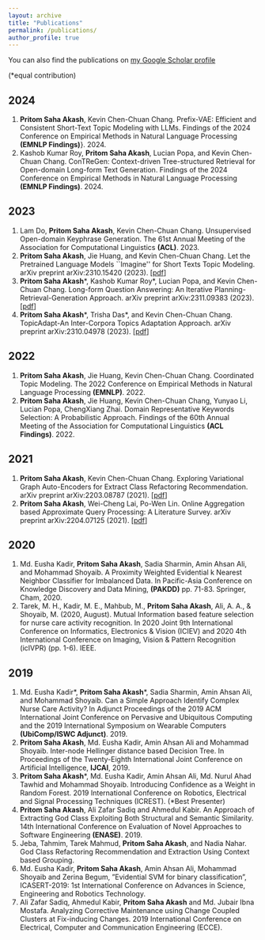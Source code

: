 ```yaml
---
layout: archive
title: "Publications"
permalink: /publications/
author_profile: true
---
```


You can also find the publications on [my Google Scholar profile](https://scholar.google.com/citations?user=mBDDbmEAAAAJ)

(*equal contribution)
## 2024
1. **Pritom Saha Akash**, Kevin Chen-Chuan Chang. Prefix-VAE: Efficient and Consistent Short-Text Topic Modeling with LLMs. Findings of the 2024 Conference on Empirical Methods in Natural Language Processing **(EMNLP Findings)**}. 2024.
2. Kashob Kumar Roy, **Pritom Saha Akash**, Lucian Popa, and Kevin Chen-Chuan Chang. ConTReGen: Context-driven Tree-structured Retrieval for Open-domain Long-form Text Generation. Findings of the 2024 Conference on Empirical Methods in Natural Language Processing **(EMNLP Findings)**. 2024.

## 2023
1. Lam Do, **Pritom Saha Akash**, Kevin Chen-Chuan Chang. Unsupervised Open-domain Keyphrase Generation. The 61st Annual Meeting of the Association for Computational Linguistics **(ACL)**. 2023.
2. **Pritom Saha Akash**, Jie Huang, and Kevin Chen-Chuan Chang. Let the Pretrained Language Models ``Imagine'' for Short Texts Topic Modeling. arXiv preprint arXiv:2310.15420 (2023). [[pdf](https://arxiv.org/pdf/2310.15420)]
3. **Pritom Saha Akash***, Kashob Kumar Roy*, Lucian Popa, and Kevin Chen-Chuan Chang. Long-form Question Answering: An Iterative Planning-Retrieval-Generation Approach. arXiv preprint arXiv:2311.09383 (2023). [[pdf](https://arxiv.org/pdf/2311.09383)]
4. **Pritom Saha Akash**\*, Trisha Das*, and Kevin Chen-Chuan Chang. TopicAdapt-An Inter-Corpora Topics Adaptation Approach. arXiv preprint arXiv:2310.04978 (2023). [[pdf](https://arxiv.org/pdf/2310.04978)]

## 2022
1. **Pritom Saha Akash**, Jie Huang, Kevin Chen-Chuan Chang. Coordinated Topic Modeling. The 2022 Conference on Empirical Methods in Natural Language Processing **(EMNLP)**. 2022.
2. **Pritom Saha Akash**, Jie Huang, Kevin Chen-Chuan Chang, Yunyao Li, Lucian Popa, ChengXiang Zhai. Domain Representative Keywords Selection: A Probabilistic Approach. Findings of the 60th Annual Meeting of the Association for Computational Linguistics **(ACL Findings)**. 2022.

## 2021
1. **Pritom Saha Akash**, Kevin Chen-Chuan Chang. Exploring Variational Graph Auto-Encoders for Extract Class Refactoring Recommendation. arXiv preprint arXiv:2203.08787 (2021). [[pdf](https://arxiv.org/pdf/2203.08787.pdf)]
2. **Pritom Saha Akash**, Wei-Cheng Lai, Po-Wen Lin. Online Aggregation based Approximate Query Processing: A Literature Survey. arXiv preprint arXiv:2204.07125 (2021). [[pdf](https://arxiv.org/pdf/2204.07125.pdf)]

## 2020
1. Md. Eusha Kadir, **Pritom Saha Akash**, Sadia Sharmin, Amin Ahsan Ali, and Mohammad Shoyaib. A Proximity Weighted Evidential k Nearest Neighbor Classifier for Imbalanced Data. In Pacific-Asia Conference on Knowledge Discovery and Data Mining, **(PAKDD)** pp. 71-83. Springer, Cham, 2020.
2. Tarek, M. H., Kadir, M. E., Mahbub, M., **Pritom Saha Akash**, Ali, A. A., & Shoyaib, M. (2020, August). Mutual Information based feature selection for nurse care activity recognition. In 2020 Joint 9th International Conference on Informatics, Electronics & Vision (ICIEV) and 2020 4th International Conference on Imaging, Vision \& Pattern Recognition (icIVPR) (pp. 1-6). IEEE.

## 2019
1. Md. Eusha Kadir\*, **Pritom Saha Akash**\*, Sadia Sharmin, Amin Ahsan Ali, and Mohammad Shoyaib. Can a Simple Approach Identify Complex Nurse Care Activity? In Adjunct Proceedings of the 2019 ACM International Joint Conference on Pervasive and Ubiquitous Computing and the 2019 International Symposium on Wearable Computers **(UbiComp/ISWC Adjunct)**. 2019.
2. **Pritom Saha Akash**, Md. Eusha Kadir, Amin Ahsan Ali and Mohammad Shoyaib. Inter-node Hellinger distance based Decision Tree. In Proceedings of the Twenty-Eighth International Joint Conference on Artificial Intelligence, **IJCAI**, 2019.
3. **Pritom Saha Akash**\*, Md. Eusha Kadir, Amin Ahsan Ali, Md. Nurul Ahad Tawhid and Mohammad Shoyaib. Introducing Confidence as a Weight in Random Forest. 2019 International Conference on Robotics, Electrical and Signal Processing Techniques (ICREST). (\*Best Presenter)
4. **Pritom Saha Akash**, Ali Zafar Sadiq and Ahmedul Kabir. An Approach of Extracting God Class Exploiting Both Structural and Semantic Similarity. 14th International Conference on Evaluation of Novel Approaches to Software Engineering **(ENASE)**. 2019.
5. Jeba, Tahmim, Tarek Mahmud, **Pritom Saha Akash**, and Nadia Nahar. God Class Refactoring Recommendation and Extraction Using Context based Grouping.
6. Md. Eusha Kadir, **Pritom Saha Akash**, Amin Ahsan Ali, Mohammad Shoyaib and Zerina Begum, ”Evidential SVM for binary classification”, ICASERT-2019: 1st International Conference on Advances in Science, Engineering and Robotics Technology.
7. Ali Zafar Sadiq, Ahmedul Kabir, **Pritom Saha Akash** and Md. Jubair Ibna Mostafa. Analyzing Corrective Maintenance using Change Coupled Clusters at Fix-inducing Changes. 2019 International Conference on Electrical, Computer and Communication Engineering (ECCE).


<!-- 
### Preprints
1. **Pritom Saha Akash**, Jie Huang, and Kevin Chen-Chuan Chang. Let the Pretrained Language Models ``Imagine'' for Short Texts Topic Modeling. arXiv preprint arXiv:2310.15420 (2023). [[pdf](https://arxiv.org/pdf/2310.15420)]
2. **Pritom Saha Akash***, Kashob Kumar Roy*, Lucian Popa, and Kevin Chen-Chuan Chang. Long-form Question Answering: An Iterative Planning-Retrieval-Generation Approach. arXiv preprint arXiv:2311.09383 (2023). [[pdf](https://arxiv.org/pdf/2311.09383)]
3. **Pritom Saha Akash**\*, Trisha Das*, and Kevin Chen-Chuan Chang. TopicAdapt-An Inter-Corpora Topics Adaptation Approach. arXiv preprint arXiv:2310.04978 (2023). [[pdf](https://arxiv.org/pdf/2310.04978)]
4. **Pritom Saha Akash**, Kevin Chen-Chuan Chang. Exploring Variational Graph Auto-Encoders for Extract Class Refactoring Recommendation. arXiv preprint arXiv:2203.08787 (2021). [[pdf](https://arxiv.org/pdf/2203.08787.pdf)]
5. **Pritom Saha Akash**, Wei-Cheng Lai, Po-Wen Lin. Online Aggregation based Approximate Query Processing: A Literature Survey. arXiv preprint arXiv:2204.07125 (2021). [[pdf](https://arxiv.org/pdf/2204.07125.pdf)]
-->
